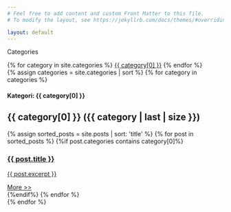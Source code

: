 ```yaml
---
# Feel free to add content and custom Front Matter to this file.
# To modify the layout, see https://jekyllrb.com/docs/themes/#overriding-theme-defaults

layout: default
---
```

<style>
    html {
        scroll-behavior: smooth;
    }
</style>
<p class="text-my-gray mb-5">Categories</p>
<div class="">
    {% for category in site.categories %}
        <a href="#{{ category[0] }}" class="category-button-post">{{ category[0] }}</a>
    {% endfor %}
</div>

<div id="index">
    {% assign categories = site.categories | sort %}
    {% for category in categories %}
        <div class="border-[1px] rounded-lg p-5 my-5" id="{{ category[0] }}">
            <h4 class="text-2xl font-bold my-5">Kategori: {{ category[0] }}</h4>
            <h2>{{ category[0] }} ({{ category | last | size }})</h2>
            {% assign sorted_posts = site.posts | sort: 'title' %}
            {% for post in sorted_posts %}
                {%if post.categories contains category[0]%}
                    <div class="">
                        <a class="hover:text-my-black dark:hover:text-my-white text-my-blue dark:text-my-green" href="{{ post.url }}"><h3 class="text-2xl font-bold">{{ post.title }}</h3></a>
                        <a href="{{ post.url }}"><p class="text-lg my-5">{{ post.excerpt }}</p></a>
                        <a href="{{ post.url }}" class="bg-my-blue dark:bg-my-green rounded-lg p-2 my-5 text-my-white dark:text-my-black inline-block font-bold">More >></a>
                    </div>
                {%endif%}
            {% endfor %}
        </div>
    {% endfor %}
</div>
